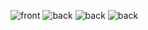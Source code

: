
![front](assets/20240719_142700.jpg)
![back](assets/20240719_135129.jpg)
![back](assets/20240719_135224.jpg)
![back](assets/20240719_135254.jpg)
